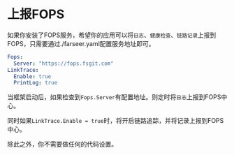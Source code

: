 # 上报FOPS

如果你安装了FOPS服务，希望你的应用可以将`日志`、`健康检查`、`链路记录`上报到FOPS，只需要通过./farseer.yaml配置服务地址即可。

```yaml
Fops:
  Server: "https://fops.fsgit.com"
LinkTrace:
  Enable: true
  PrintLog: true
```

当框架启动后，如果检查到`Fops.Server`有配置地址。则定时将`日志`上报到FOPS中心。

同时如果`LinkTrace.Enable = true`时，将开启链路追踪，并将记录上报到FOPS中心。

除此之外，你不需要做任何的代码设置。

